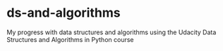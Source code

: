 # ds-and-algorithms

My progress with data structures and algorithms using the Udacity Data Structures and Algorithms in Python course
